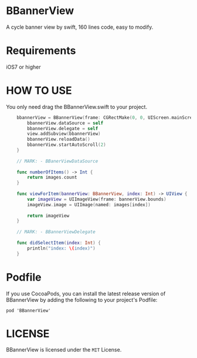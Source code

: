 # BBannerView
A cycle banner view by swift, 160 lines code, easy to modify.

# Requirements

iOS7 or higher

# HOW TO USE

You only need drag the BBannerView.swift to your project.

```swift
	bbannerView = BBannerView(frame: CGRectMake(0, 0, UIScreen.mainScreen().bounds.width, 250))
        bbannerView.dataSource = self
        bbannerView.delegate = self
        view.addSubview(bbannerView)
        bbannerView.reloadData()
        bbannerView.startAutoScroll(2)
    }
    
    // MARK: - BBanerViewDataSource
    
    func numberOfItems() -> Int {
        return images.count
    }
    
    func viewForItem(bannerView: BBannerView, index: Int) -> UIView {
        var imageView = UIImageView(frame: bannerView.bounds)
        imageView.image = UIImage(named: images[index])
        
        return imageView
    }
    
    // MARK: - BBannerViewDelegate
    
    func didSelectItem(index: Int) {
        println("index: \(index)")
    }
```

# Podfile

If you use CocoaPods, you can install the latest release version of BBannerView  by adding the following to your project's Podfile:
```
pod 'BBannerView'
```
# LICENSE
BBannerView is licensed under the `MIT` License.
